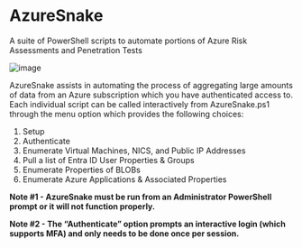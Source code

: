 # AzureSnake
A suite of PowerShell scripts to automate portions of Azure Risk Assessments and Penetration Tests

![image](https://github.com/GoVanguard/AzureSnake/assets/75676514/69f6ca24-9a18-4e14-b632-ab5afef44e98)


AzureSnake assists in automating the process of aggregating large amounts of data from an Azure subscription which you have authenticated access to. Each individual script can be called interactively from AzureSnake.ps1 through the menu option which provides the following choices:

1. Setup
2. Authenticate
3. Enumerate Virtual Machines, NICS, and Public IP Addresses
4. Pull a list of Entra ID User Properties & Groups
5. Enumerate Properties of BLOBs
6. Enumerate Azure Applications & Associated Properties

**Note #1 - AzureSnake must be run from an Administrator PowerShell prompt or it will not function properly.**

**Note #2 -  The “Authenticate” option prompts an interactive login (which supports MFA) and only needs to be done once per session.**
